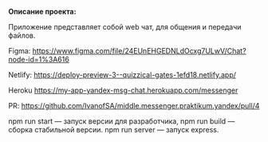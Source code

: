 **Описание проекта:**

Приложение представляет собой web чат, для общения и передачи файлов.

Figma: https://www.figma.com/file/24EUnEHGEDNLdOcxg7ULwV/Chat?node-id=1%3A616

Netlify: https://deploy-preview-3--quizzical-gates-1efd18.netlify.app/

Heroku https://my-app-yandex-msg-chat.herokuapp.com/messenger

PR: https://github.com/IvanofSA/middle.messenger.praktikum.yandex/pull/4

npm run start — запуск версии для разработчика,
npm run build — сборка стабильной версии.
npm run server — запуск express.

